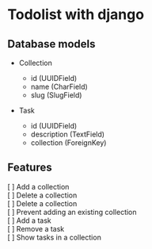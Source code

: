 # Todolist with django

## Database models
- Collection
  - id (UUIDField)
  - name (CharField)
  - slug (SlugField)

- Task
  - id (UUIDField)
  - description (TextField)
  - collection (ForeignKey)

## Features
[  ] Add a collection  
[  ] Delete a collection  
[  ] Delete a collection  
[  ] Prevent adding an existing collection  
[  ] Add a task  
[  ] Remove a task  
[  ] Show tasks in a collection  
